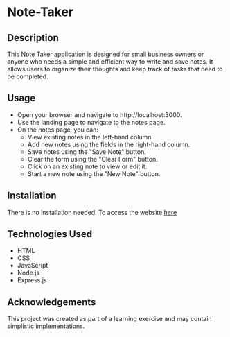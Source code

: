 # Note-Taker

## Description

This Note Taker application is designed for small business owners or anyone who needs a simple and efficient way to write and save notes. It allows users to organize their thoughts and keep track of tasks that need to be completed.

## Usage

- Open your browser and navigate to http://localhost:3000.
- Use the landing page to navigate to the notes page.
- On the notes page, you can:
  - View existing notes in the left-hand column.
  - Add new notes using the fields in the right-hand column.
  - Save notes using the "Save Note" button.
  - Clear the form using the "Clear Form" button.
  - Click on an existing note to view or edit it.
  - Start a new note using the "New Note" button.

## Installation
There is no installation needed. To access the website [here](https://note-taker-zy1l.onrender.com/)

## Technologies Used

- HTML
- CSS
- JavaScript
- Node.js
- Express.js

## Acknowledgements

This project was created as part of a learning exercise and may contain simplistic implementations.

